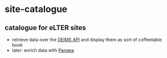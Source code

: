 # site-catalogue
## catalogue for eLTER sites
- retrieve data over the [DEIMS API](https://deims.org/api]) and display them as sort of coffeetable book
- later: enrich data with [Pangea](https://www.pangeabio.io/)
